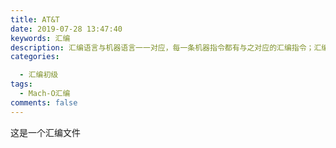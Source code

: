 ```yaml
---
title: AT&T
date: 2019-07-28 13:47:40
keywords: 汇编
description: 汇编语言与机器语言一一对应，每一条机器指令都有与之对应的汇编指令；汇编语言可以通过编译得到机器语言，机器语言可以通过反汇编得到汇编语言；高级语言可以通过编译得到汇编语言\机器语言，但汇编语言\机器语言几乎不可能还原成高级语言
categories: 

  - 汇编初级
tags:
  - Mach-O汇编
comments: false
---
```


这是一个汇编文件